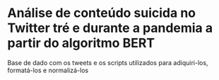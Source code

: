 # Análise de conteúdo suicida no Twitter tré e durante a pandemia a partir do algoritmo BERT
Base de dado com os tweets e os scripts utilizados para adiquiri-los, formatá-los e normalizá-los 
